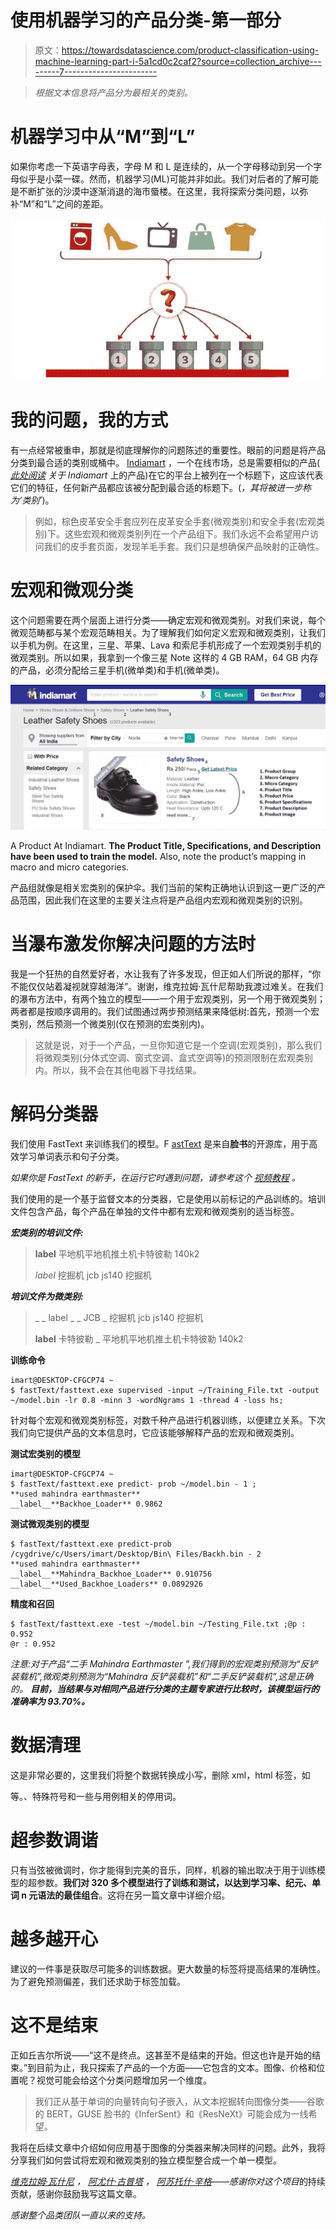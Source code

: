 # 使用机器学习的产品分类-第一部分

> 原文：<https://towardsdatascience.com/product-classification-using-machine-learning-part-i-5a1cd0c2caf2?source=collection_archive---------7----------------------->

> *根据文本信息将产品分为最相关的类别。*

# 机器学习中从“M”到“L”

如果你考虑一下英语字母表，字母 M 和 L 是连续的，从一个字母移动到另一个字母似乎是小菜一碟。然而，机器学习(ML)可能并非如此。我们对后者的了解可能是不断扩张的沙漠中逐渐消退的海市蜃楼。在这里，我将探索分类问题，以弥补“M”和“L”之间的差距。

![](img/13b0f786fd3ce0b1a52e6c79200612e0.png)

# 我的问题，我的方式

有一点经常被重申，那就是彻底理解你的问题陈述的重要性。眼前的问题是将产品分类到最合适的类别或桶中。 [Indiamart](https://dir.indiamart.com/) ，一个在线市场，总是需要相似的产品( [*此处阅读*](/classifying-products-as-banned-or-approved-using-text-mining-5b48d2eb1544) *关于 Indiamart* 上的产品)在它的平台上被列在一个标题下，这应该代表它们的特征，任何新产品都应该被分配到最合适的标题下。(*，其将被进一步称为‘类别’*)。

> 例如，棕色皮革安全手套应列在皮革安全手套(微观类别)和安全手套(宏观类别)下。这些宏观和微观类别列在一个产品组下。我们永远不会希望用户访问我们的皮手套页面，发现羊毛手套。我们只是想确保产品映射的正确性。

# 宏观和微观分类

这个问题需要在两个层面上进行分类——确定宏观和微观类别。对我们来说，每个微观范畴都与某个宏观范畴相关。为了理解我们如何定义宏观和微观类别，让我们以手机为例。在这里，三星、苹果、Lava 和索尼手机形成了一个宏观类别手机的微观类别。所以如果，我拿到一个像三星 Note 这样的 4 GB RAM，64 GB 内存的产品，必须分配给三星手机(微单类)和手机(微单类)。

![](img/d768978b881814f3153f52fdc9333371.png)

A Product At Indiamart. **The Product Title, Specifications, and Description have been used to train the model.** Also, note the product’s mapping in macro and micro categories.

产品组就像是相关宏类别的保护伞。我们当前的架构正确地认识到这一更广泛的产品范围，因此我们在这里的主要关注点将是产品组内宏观和微观类别的识别。

# 当瀑布激发你解决问题的方法时

我是一个狂热的自然爱好者，水让我有了许多发现，但正如人们所说的那样，“你不能仅仅站着凝视就穿越海洋”。谢谢，维克拉姆·瓦什尼帮助我渡过难关。在我们的瀑布方法中，有两个独立的模型——一个用于宏观类别，另一个用于微观类别；两者都是按顺序调用的。我们试图通过两步预测结果来降低树:首先，预测一个宏类别，然后预测一个微类别(仅在预测的宏类别内)。

> 这就是说，对于一个产品，一旦你知道它是一个空调(宏观类别)，那么我们将微观类别(分体式空调、窗式空调、盒式空调等)的预测限制在宏观类别内。所以，我不会在其他电器下寻找结果。

# 解码分类器

我们使用 FastText 来训练我们的模型。F [astText](http://fasttext.cc/) 是来自**脸书**的开源库，用于高效学习单词表示和句子分类。

*如果你是 FastText 的新手，在运行它时遇到问题，请参考这个* [*视频教程*](https://youtu.be/nXp5aWWoWeY) *。*

我们使用的是一个基于监督文本的分类器，它是使用以前标记的产品训练的。培训文件包含产品，每个产品在单独的文件中都有宏观和微观类别的适当标签。

***宏类别的培训文件:***

> __label__ 平地机平地机推土机卡特彼勒 140k2
> 
> _label_ 挖掘机 jcb js140 挖掘机

***培训文件为微类别:***

> _ _ label _ _ JCB _ 挖掘机 jcb js140 挖掘机
> 
> __label__ 卡特彼勒 _ 平地机平地机推土机卡特彼勒 140k2

**训练命令**

```
imart@DESKTOP-CFGCP74 ~                                                                                                                                                 
$ fastText/fasttext.exe supervised -input ~/Training_File.txt -output ~/model.bin -lr 0.8 -minn 3 -wordNgrams 1 -thread 4 -loss hs;
```

针对每个宏观和微观类别标签，对数千种产品进行机器训练，以便建立关系。下次我们向它提供产品的文本信息时，它应该能够解释产品的宏观和微观类别。

**测试宏类别的模型**

```
imart@DESKTOP-CFGCP74 ~                                                                                                                                                 
$ fastText/fasttext.exe predict- prob ~/model.bin - 1 ;
**used mahindra earthmaster**
__label__**Backhoe_Loader** 0.9862
```

**测试微观类别的模型**

```
$ fastText/fasttext.exe predict-prob /cygdrive/c/Users/imart/Desktop/Bin\ Files/Backh.bin - 2                                                                           
**used mahindra earthmaster**                                                                                                                                               
__label__**Mahindra_Backhoe_Loader** 0.910756 __label__**Used_Backhoe_Loaders** 0.0892926
```

**精度和召回**

```
$ fastText/fasttext.exe -test ~/model.bin ~/Testing_File.txt ;@p : 0.952
@r : 0.952
```

*注意:对于产品“二手 Mahindra Earthmaster ”,我们得到的宏观类别预测为“反铲装载机”,微观类别预测为“Mahindra 反铲装载机”和“二手反铲装载机”,这是正确的。* ***目前，当结果与对相同产品进行分类的主题专家进行比较时，该模型运行的准确率为 93.70%。***

# 数据清理

这是非常必要的，这里我们将整个数据转换成小写，删除 xml，html 标签，如

等。、特殊符号和一些与用例相关的停用词。

# 超参数调谐

只有当弦被微调时，你才能得到完美的音乐，同样，机器的输出取决于用于训练模型的超参数。**我们对 320 多个模型进行了训练和测试，以达到学习率、纪元、单词 n 元语法的最佳组合**。这将在另一篇文章中详细介绍。

# 越多越开心

建议的一件事是获取尽可能多的训练数据。更大数量的标签将提高结果的准确性。为了避免预测偏差，我们还求助于标签加载。

# 这不是结束

正如丘吉尔所说——“这不是终点。这甚至不是结束的开始。但这也许是开始的结束。”到目前为止，我只探索了产品的一个方面——它包含的文本。图像、价格和位置呢？视觉可能会给这个分类问题增加另一个维度。

> 我们正从基于单词的向量转向句子嵌入，从文本挖掘转向图像分类——谷歌的 BERT，GUSE 脸书的《InferSent》和《ResNeXt》可能会成为一线希望。

我将在后续文章中介绍如何应用基于图像的分类器来解决同样的问题。此外，我将分享我们如何尝试将宏观和微观类别的独立模型整合成一个单一模型。

[*维克拉姆·瓦什尼*](https://medium.com/u/47a096395dd5?source=post_page-----5a1cd0c2caf2--------------------------------) *，* [*阿尤什·古普塔*](https://medium.com/u/f3499cb43377?source=post_page-----5a1cd0c2caf2--------------------------------) *，* [*阿苏托什·辛格*](https://medium.com/u/17b024118255?source=post_page-----5a1cd0c2caf2--------------------------------)*——感谢你对这个项目*的持续贡献，感谢你鼓励我写这篇文章。

*感谢整个品类团队一直以来的支持。*